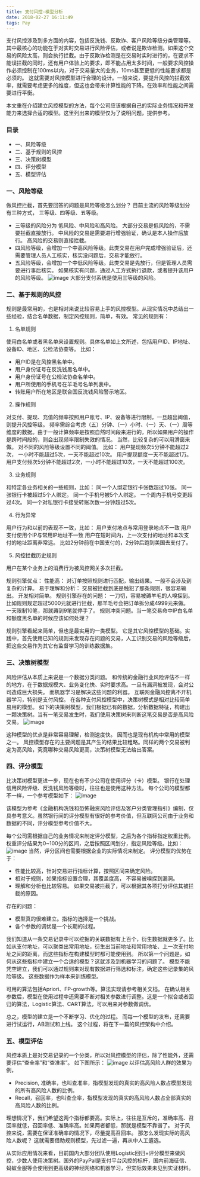 ```yaml
---
title: 支付风控-模型分析
date: 2018-02-27 16:11:49
tags: Pay
---
```


支付风控涉及到多方面的内容，包括反洗钱、反欺诈、客户风险等级分类管理等。 其中最核心的功能在于对实时交易进行风险评估，或者说是欺诈检测。如果这个交易的风险太高，则会执行拦截。由于反欺诈检测是在交易时实时进行的，在要求不能误拦截的同时，还有用户体验上的要求，即不能占用太多时间，一般要求风控操作必须控制在100ms以内，对于交易量大的业务，10ms甚至更低的性能要求都是必须的。 这就需要对风控模型进行合理的设计。一般来说，要提升风控的拦截效率，就需要考虑更多的维度，但这也会带来计算性能的下降。在效率和性能之间需要进行平衡。

本文重在介绍建立风控模型的方法，每个公司应该根据自己的实际业务情况和开发能力来选择合适的模型。这里列出来的模型仅为了说明问题，提供参考。

### 目录
- 一、风险等级
- 二、基于规则的风控
- 三、决策树模型
- 四、评分模型
- 五、模型评估

### 一、风险等级

做风控拦截，首先要回答的问题是风险等级怎么划分？ 目前主流的风险等级划分有三种方式， 三等级、四等级、五等级。
- 三等级的风险分为 低风险、中风险和高风险。 大部分交易是低风险的，不需要拦截直接放行。 中风险的交易是需要进行增强验证，确认是本人操作后放行。 高风险的交易则直接拦截。
- 四风险等级，会增加一个中高风险等级。此类交易在用户完成增强验证后，还需要管理人员人工核实，核实没问题后，交易才能放行。
- 五风险等级，会增加一个中低风险等级。此类交易是先放行，但是管理人员需要进行事后核实。 如果核实有问题，通过人工方式执行退款，或者提升该用户的风险等级。
![image](https://note.youdao.com/yws/public/resource/6db5cb6cca92cc971657b8b14c754a01/xmlnote/462E5E156C324DF692BBDC9FD05410D6/1926)
大部分支付系统是使用三等级的风险。


### 二、基于规则的风控
规则是最常用的，也是相对来说比较容易上手的风控模型。从现实情况中总结出一些经验，结合名单数据，制定风控规则，简单，有效。 常见的规则有：

1. 名单规则

使用白名单或者黑名单来设置规则。具体名单如上文所述，包括用户ID、IP地址、设备ID、地区、公检法协查等。 比如：
- 用户ID是在风控黑名单中。
- 用户身份证号在反洗钱黑名单中。
- 用户身份证号在公检法协查名单中。
- 用户所使用的手机号在羊毛号名单列表中。
- 转账用户所在地区是联合国反洗钱风险警示地区。

2. 操作规则

对支付、提现、充值的频率按照用户账号、IP、设备等进行限制，一旦超出阈值，则提升风控等级。
频率需综合考虑（五）分钟、（一）小时、（一）天、（一）周等维度的数据。由于一般计算频率是按照自然时间段来进行的，所以如果用户的操作是跨时间段的，则会出现频率限制失效的情况。 当然，比较复杂的可以用滑窗来做。
对不同的风险等级设置不同的阈值。 比如：
用户提现频次5分钟不能超过2次， 一小时不能超过5次，一天不能超过10次。
用户提现额度一天不能超过1万。
用户支付频次5分钟不能超过2次，一小时不能超过10次，一天不能超过100次。

3. 业务规则 

和特定各业务相关的一些规则，比如：
同一个人绑定银行卡张数超过10张。
同一张银行卡被超过5个人绑定。
同一个手机号被5个人绑定。
一个周内手机号变更超过4次。
同一个对私银行卡接受转账次数一分钟超过5次。

4. 行为异常

用户行为和以前的表现不一致，比如：
用户支付地点与常用登录地点不一致
用户支付使用个IP与常用IP地址不一致
用户在短时间内，上一次支付的地址和本次支付的地址距离非常远。 比如2分钟前在中国支付的，2分钟后跑到美国去支付了。

5. 风控拦截历史规则

用户在某个业务上的消费行为被风控网关多次拦截。

规则引擎优点：
性能高： 对订单按照规则进行匹配，输出结果。一般不会涉及到复杂的计算。
易于理解和分析： 交易被拦截到底是触犯了那条规则，很容易输出。
开发相对简单。
规则引擎存在的问题：
一刀切，容易被薅羊毛的人嗅探到。比如规则规定超过5000元就进行拦截，那羊毛号会把订单拆分成4999元来做。 一天限制10笔，那就薅到9笔就停手了。
规则冲突问题。当一笔交易命中IP白名单和额度黑名单的时候应该如何处理？

规则引擎看起来简单，但也是最实用的一类模型。 它是其它风控模型的基础。实践中，首先使用已知的规则来发现存在问题的交易，人工识别交易的风险等级后，把这些交易作为其它有监督学习的训练数据集。

### 三、决策树模型
风险评估从本质上来说是一个数据分类问题。 和传统的金融行业风险评估不一样的地方，在于数据规模大、业务变化快、实时要求高。一旦有漏洞被发现，会对公司造成巨大损失。 而机器学习是解决这些问题的利器。 互联网金融风控离不开机器学习，特别是支付风控。 在各种支付风控模型中，决策树模式是相对比较简单易用的模型。 如下的决策树模型，我们根据已有的数据，分析数据特征，构建出一颗决策树。当有一笔交易发生时，我们使用决策树来判断这笔交易是否是高风险交易。
![image](https://note.youdao.com/yws/public/resource/6db5cb6cca92cc971657b8b14c754a01/xmlnote/51306A5DAB7341599AC4650317336FFC/1934)

这种模型的优点是非常容易理解，检测速度快。 因而也是现有机构中常用的模型之一。 风控模型存在的主要问题是其产生的结果比较粗略。同样的两个交易被判定为高风险，究竟哪种交易风险更高，决策树模型无法给出答案。

### 四、评分模型
比决策树模型更进一步，现在也有不少公司在使用评分（卡）模型。 银行在处理信用风险评级、反洗钱风险等级时，往往也是使用这种方法。
每个公司的模型都不一样，一个参考模型如下：
![image](https://note.youdao.com/yws/public/resource/6db5cb6cca92cc971657b8b14c754a01/xmlnote/DB28058587204342AF66E19B90EE741B/1938)

该模型为参考《金融机构洗钱和恐怖融资风险评估及客户分类管理指引》编制，仅具参考意义。虽然银行间的评分模型有很好的参考价值，但互联网公司由于业务和数据的不同，评分模型参考价值不大。

每个公司需根据自己的业务情况来制定评分模型，之后为各个指标指定权重比例。 权重评分结果为0~100分的区间，之后按照区间划分，指定风险等级。比如：
![image](https://note.youdao.com/yws/public/resource/6db5cb6cca92cc971657b8b14c754a01/xmlnote/21DCFF0D5AEE49238AB06ACC81F5D7D1/1937)
当然，评分区间也需要根据企业的实际情况来制定。 评分模型的优势在于：
- 性能比较高，针对交易进行指标计算，按照区间来确定风险。
- 相对于规则，如果指标设置合理，其覆盖度高， 不容易被嗅探到漏洞。
- 理解和分析也比较容易。 如果交易被拦截了，可以根据其各项打分评估其被拦截的原因。

存在的问题：
- 模型真的很难建立。指标的选择是一个挑战。
- 各个参数的调优是一个长期的过程。

我们知道从一条交易记录中可以挖掘的关联数据有上百个，衍生数据就更多了。比如从支付地址，可以聚类出常用地址，衍生出当前地址和常用地址、上一次支付地址之间的距离，而这些指标在构建模型时都可能使用到。 所以第一个问题是，如何从这些指标中建立一个合适的模型？这就涉及到机器学习的问题了。 模型不能凭空建立，我们可以通过规则来对现有数据进行筛选和标注，确定这些记录集的风险等级。 这些数据作为样本来训练模型。

可用的算法包括Apriori、FP-growth等。算法实现请参考相关文档。
在确认相关参数后，模型在使用过程中还需要不断对相关参数进行调整。这是一个拟合或者回归的算法，Logistic算法、CART算法，可以用来对参数做调优。

总之，模型的建立是一个不断学习、优化的过程。 而每一个模型的发布，还需要进行试运行，AB测试和上线。 这个过程，将在下一篇的风控架构中介绍。

### 五、模型评估
风控本质上是对交易记录的一个分类，所以对风控模型的评估，除了性能外，还需要评估“查全率”和“查准率”。 如下图所示：
![image](https://note.youdao.com/yws/public/resource/6db5cb6cca92cc971657b8b14c754a01/xmlnote/5D513E10A62542BC9E53D10CDD87EE77/1943)
以评估高风险人群的效果为例，
- Precision, 准确率，也叫查准率，指模型发现的真实的高风险人数占模型发现的所有高风险人数的比例。
- Recall，召回率，也叫查全率，指模型发现的真实的高风险人数占全部真实的高风险人数的比例。

理想情况下，我们希望这两个指标都要高。实际上，往往是互斥的，准确率高、召回率就低，召回率低、准确率高。如果两者都低，那就是模型不靠谱了。 对于风控来说，需要在保证准确率的情况下，尽量提高召回率。 那怎么发现实际的高风险人数呢？ 这就需要借助规则模型，先过滤一遍，再从中人工遴选。

从实际应用情况来看，目前国内大部分团队使用Logistic回归+评分模型来做风控，少数人使用决策树。国外的PayPal是支付平台风控的标杆，国内前海征信、蚂蚁金服等会使用到更高级的神经网络和机器学习，但实际效果未见到实证材料。